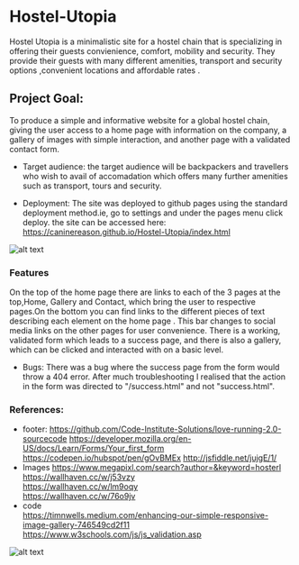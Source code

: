 # Hostel-Utopia
Hostel Utopia is a minimalistic site for a hostel chain that is specializing in offering their guests convienience, comfort, mobility and security. They provide their guests with many different amenities, transport and security options ,convenient locations and affordable rates .
## Project Goal:  
To produce a simple and informative website for a global hostel chain, giving the user access to a home page with information on the company, a gallery of images with simple interaction, and another page with a validated contact form.
 

- Target audience: 
the target audience will be backpackers and travellers who wish to avail of accomadation which offers many further amenities such as transport, tours and security.
 
- Deployment: 
The site was deployed to github pages using the standard deployment method.ie, go to settings and under the pages menu click deploy.
the site can be accessed here: https://caninereason.github.io/Hostel-Utopia/index.html

 ![alt text](https://github.com/caninereason/Hostel-Utopia/blob/main/assets/images/reindex.png?raw=true)
 
### Features
On the top of the home page there are links to each of the 3 pages at the top,Home, Gallery and Contact, which bring the user to respective pages.On the bottom you can find links to the different pieces of text describing each element on the home page . This bar changes to social media links on the other pages for user convenience. There is a working, validated form which leads to a success page, and there is also a gallery, which can be clicked and interacted with on a basic level.
- Bugs:
There was a bug where the success page from the form would throw a 404 error. After much troubleshooting I realised that the action in the form was directed to "/success.html" and not "success.html".

### References:
- footer:
 https://github.com/Code-Institute-Solutions/love-running-2.0-sourcecode
https://developer.mozilla.org/en-US/docs/Learn/Forms/Your_first_form
https://codepen.io/hubspot/pen/gOvBMEx 
http://jsfiddle.net/jujgE/1/ 
- Images 
https://www.megapixl.com/search?author=&keyword=hosterl 
https://wallhaven.cc/w/j53vzy  
https://wallhaven.cc/w/lm9oqy  
https://wallhaven.cc/w/76o9jv  
- code  
https://timnwells.medium.com/enhancing-our-simple-responsive-image-gallery-746549cd2f11 
https://www.w3schools.com/js/js_validation.asp 


![alt text](https://github.com/caninereason/Hostel-Utopia/blob/main/assets/images/Lighthouse-Report.png?raw=true)
